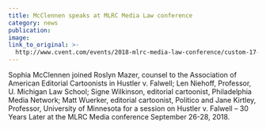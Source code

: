 ```yaml
---
title: McClennen speaks at MLRC Media Law conference
category: news
publication:
image:
link_to_original: >-
  http://www.cvent.com/events/2018-mlrc-media-law-conference/custom-17-922c3784bb254f68a32e000f7a6683d2.aspx
---
```


Sophia McClennen joined Roslyn Mazer, counsel to the Association of American Editorial Cartoonists in Hustler v. Falwell; Len Niehoff, Professor, U. Michigan Law School; Signe Wilkinson, editorial cartoonist, Philadelphia Media Network; Matt Wuerker, editorial cartoonist, Politico and Jane Kirtley, Professor, University of Minnesota for a session on Hustler v. Falwell – 30 Years Later at the MLRC Media conference September 26-28, 2018.